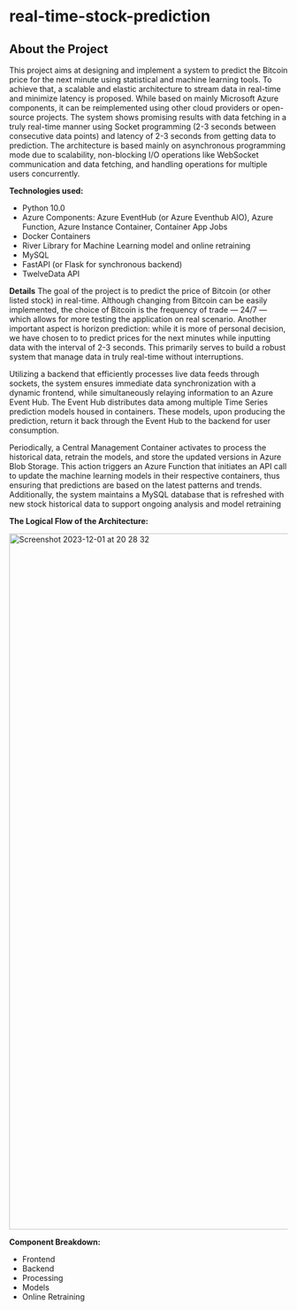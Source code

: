 # real-time-stock-prediction

## About the Project

This project aims at designing and implement a system to predict the Bitcoin price for the next minute using statistical and machine learning tools. To achieve that, a scalable and elastic architecture to stream data in real-time and minimize latency is proposed. While based on mainly Microsoft Azure components, it can be reimplemented using other cloud providers or open-source projects. The system shows promising results with data fetching in a truly real-time manner using Socket programming (2-3 seconds between consecutive data points) and latency of 2-3 seconds from getting data to prediction. The architecture is based mainly on asynchronous programming mode due to scalability, non-blocking I/O operations like WebSocket communication and data fetching, and handling operations for multiple users concurrently. 

**Technologies used:**
* Python 10.0
* Azure Components: Azure EventHub (or Azure Eventhub AIO), Azure Function, Azure Instance Container, Container App Jobs
* Docker Containers
* River Library for Machine Learning model and online retraining
* MySQL
* FastAPI (or Flask for synchronous backend)
* TwelveData API

**Details**
The goal of the project is to predict the price of Bitcoin (or other listed stock) in real-time. Although changing from Bitcoin can be easily implemented, the choice of Bitcoin is the frequency of trade — 24/7 — which allows for more testing the application on real scenario. Another important aspect is horizon prediction: while it is more of personal decision, we have chosen to to predict prices for the next minutes while inputting data with the interval of 2-3 seconds. This primarily serves to build a robust system that manage data in truly real-time without interruptions. 

Utilizing a backend that efficiently processes live data feeds through sockets, the system ensures immediate data synchronization with a dynamic frontend, while simultaneously relaying information to an Azure Event Hub. The Event Hub distributes data among multiple Time Series prediction models housed in containers. These models, upon producing the prediction, return it back through the Event Hub to the backend for user consumption.

Periodically, a Central Management Container activates to process the historical data, retrain the models, and store the updated versions in Azure Blob Storage. This action triggers an Azure Function that initiates an API call to update the machine learning models in their respective containers, thus ensuring that predictions are based on the latest patterns and trends. Additionally, the system maintains a MySQL database that is refreshed with new stock historical data to support ongoing analysis and model retraining

**The Logical Flow of the Architecture:**

<img width="1258" alt="Screenshot 2023-12-01 at 20 28 32" src="https://github.com/barto-official/real-time-stock/assets/125658269/58682c4b-0a18-4975-99c8-76300c3d7eeb">

**Component Breakdown:**
* Frontend
* Backend
* Processing
* Models
* Online Retraining
